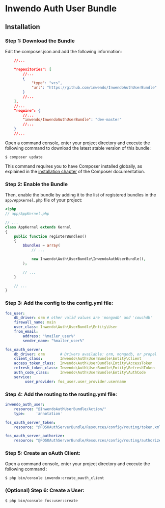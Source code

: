 Inwendo Auth User Bundle
========================

Installation
------------

### Step 1: Download the Bundle

Edit the composer.json and add the following information:

````json
    //...

    "repositories": [
        //...
        {
            "type": "vcs",
            "url": "https://github.com/inwendo/InwendoAuthUserBundle"
        }
        //...
    ],
    //...
    "require": {
        //...
        "inwendo/InwendoAuthUserBundle": "dev-master"
        //...
    }
    //...
````

Open a command console, enter your project directory and execute the
following command to download the latest stable version of this bundle:

```console
$ composer update
```

This command requires you to have Composer installed globally, as explained
in the [installation chapter](https://getcomposer.org/doc/00-intro.md)
of the Composer documentation.

### Step 2: Enable the Bundle

Then, enable the bundle by adding it to the list of registered bundles
in the `app/AppKernel.php` file of your project:

```php
<?php
// app/AppKernel.php

// ...
class AppKernel extends Kernel
{
    public function registerBundles()
    {
        $bundles = array(
            // ...

            new Inwendo\Auth\UserBundle\InwendoAuthUserBundle(),
        );

        // ...
    }

    // ...
}
```

### Step 3: Add the config to the config.yml file:

```yaml
fos_user:
    db_driver: orm # other valid values are 'mongodb' and 'couchdb'
    firewall_name: main
    user_class: Inwendo\Auth\UserBundle\Entity\User
    from_email:
        address: "%mailer_user%"
        sender_name: "%mailer_user%"

fos_oauth_server:
    db_driver: orm       # Drivers available: orm, mongodb, or propel
    client_class:        Inwendo\Auth\UserBundle\Entity\Client
    access_token_class:  Inwendo\Auth\UserBundle\Entity\AccessToken
    refresh_token_class: Inwendo\Auth\UserBundle\Entity\RefreshToken
    auth_code_class:     Inwendo\Auth\UserBundle\Entity\AuthCode
    service:
         user_provider: fos_user.user_provider.username
```

### Step 4: Add the routing to the routing.yml file:

````yaml
inwendo_auth_user:
    resource: "@InwendoAuthUserBundle/Action/"
    type:     'annotation'

fos_oauth_server_token:
    resource: "@FOSOAuthServerBundle/Resources/config/routing/token.xml"

fos_oauth_server_authorize:
    resource: "@FOSOAuthServerBundle/Resources/config/routing/authorize.xml"
````

### Step 5: Create an oAuth Client:

Open a command console, enter your project directory and execute the
following command :

```console
$ php bin/console inwendo:create_oauth_client
```

### (Optional) Step 6: Create a User:

```console
$ php bin/console fos:user:create
```